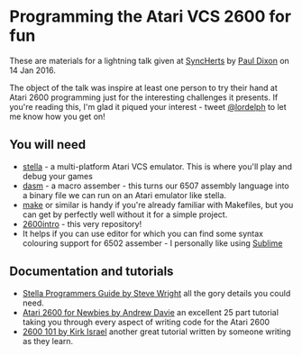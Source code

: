 # Programming the Atari VCS 2600 for fun

These are materials for a lightning talk given at [SyncHerts](http://www.meetup.com/SyncHerts/events/225920918/) by [Paul Dixon](http://linkedin.com/in/pjdixon)
on 14 Jan 2016.

The object of the talk was inspire at least one person to try their hand at
Atari 2600 programming just for the interesting challenges it presents. If you're
reading this, I'm glad it piqued your interest - tweet [@lordelph](http://twitter.com/lordelph)
to let me know how you get on!

## You will need

* [stella](http://stella.sourceforge.net/) - a multi-platform Atari VCS emulator. This is where you'll play and debug your games
* [dasm](http://sourceforge.net/projects/dasm-dillon/files/dasm-dillon/2.20.11/) - a macro assember - this turns our 6507 assembly language into a binary file we can run on an Atari emulator like stella.
* [make](https://www.gnu.org/software/make/) or similar is handy if you're already familiar with Makefiles, but you can get by perfectly well without it for a simple project.
* [2600intro](https://github.com/lordelph/2600intro) - this very repository!
* It helps if you can use editor for which you can find some syntax colouring support for
6502 assember - I personally like using [Sublime](http://www.sublimetext.com/)

## Documentation and tutorials

* [Stella Programmers Guide by Steve Wright](http://www.alienbill.com/2600/101/docs/stella.html) all the gory details you could need.
* [Atari 2600 for Newbies by Andrew Davie](http://www.randomterrain.com/atari-2600-memories-tutorial-andrew-davie-01.html) an excellent 25 part tutorial taking you through every aspect of writing code for the Atari 2600
* [2600 101 by Kirk Israel](http://www.atariage.com/2600/programming/2600_101/index.html) another great tutorial written by someone writing as they learn.




